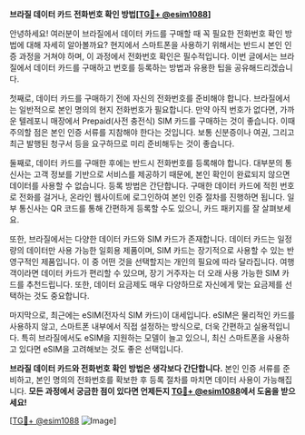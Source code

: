 **브라질 데이터 카드 전화번호 확인 방법[[TG💪+ @esim1088](https://t.me/s/esim1088)]**

안녕하세요! 여러분이 브라질에서 데이터 카드를 구매할 때 꼭 필요한 전화번호 확인 방법에 대해 자세히 알아볼까요? 현지에서 스마트폰을 사용하기 위해서는 반드시 본인 인증 과정을 거쳐야 하며, 이 과정에서 전화번호 확인은 필수적입니다. 이번 글에서는 브라질에서 데이터 카드를 구매하고 번호를 등록하는 방법과 유용한 팁을 공유해드리겠습니다.

첫째로, 데이터 카드를 구매하기 전에 자신의 전화번호를 준비해야 합니다. 브라질에서는 일반적으로 본인 명의의 현지 전화번호가 필요합니다. 만약 아직 번호가 없다면, 가까운 텔레포니 매장에서 Prepaid(사전 충전식) SIM 카드를 구매하는 것이 좋습니다. 이때 주의할 점은 본인 인증 서류를 지참해야 한다는 것입니다. 보통 신분증이나 여권, 그리고 최근 발행된 청구서 등을 요구하므로 미리 준비해두는 것이 좋습니다.

둘째로, 데이터 카드를 구매한 후에는 반드시 전화번호를 등록해야 합니다. 대부분의 통신사는 고객 정보를 기반으로 서비스를 제공하기 때문에, 본인 확인이 완료되지 않으면 데이터를 사용할 수 없습니다. 등록 방법은 간단합니다. 구매한 데이터 카드에 적힌 번호로 전화를 걸거나, 온라인 웹사이트에 로그인하여 본인 인증 절차를 진행하면 됩니다. 일부 통신사는 QR 코드를 통해 간편하게 등록할 수도 있으니, 카드 패키지를 잘 살펴보세요.

또한, 브라질에서는 다양한 데이터 카드와 SIM 카드가 존재합니다. 데이터 카드는 일정량의 데이터만 사용 가능한 일회용 제품이며, SIM 카드는 장기적으로 사용할 수 있는 반영구적인 제품입니다. 이 중 어떤 것을 선택할지는 개인의 필요에 따라 달라집니다. 여행객이라면 데이터 카드가 편리할 수 있으며, 장기 거주자는 더 오래 사용 가능한 SIM 카드를 추천드립니다. 또한, 데이터 요금제도 매우 다양하므로 자신에게 맞는 요금제를 선택하는 것도 중요합니다.

마지막으로, 최근에는 eSIM(전자식 SIM 카드)이 대세입니다. eSIM은 물리적인 카드를 사용하지 않고, 스마트폰 내부에서 직접 설정하는 방식으로, 더욱 간편하고 실용적입니다. 특히 브라질에서도 eSIM을 지원하는 모델이 늘고 있으니, 최신 스마트폰을 사용하고 있다면 eSIM을 고려해보는 것도 좋은 선택입니다.

**브라질 데이터 카드와 전화번호 확인 방법은 생각보다 간단합니다.** 본인 인증 서류를 준비하고, 본인 명의의 전화번호를 확보한 후 등록 절차를 마치면 데이터 사용이 가능해집니다. **모든 과정에서 궁금한 점이 있다면 언제든지 [TG💪+ @esim1088](https://t.me/s/esim1088)에서 도움을 받으세요!**

[[TG💪+ @esim1088](https://t.me/s/esim1088) ![Image](https://i.postimg.cc/Y0z9fWf4/image.png)]